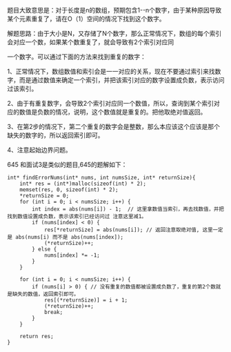 题目大致意思是：对于长度是n的数组，预期包含1--n个数字，由于某种原因导致某个元素重复了，请在O（1）空间的情况下找到这个数字。

解题思路：由于大小是N，又存储了N个数字，那么正常情况下，数组的每个索引会对应一个数，如果某个数重复了，就会导致有2个索引对应同

一个数字。可以通过下面的方法来找到重复的数字：

1、正常情况下，数组数值和索引会是一一对应的关系，现在不要通过索引来找数字，而是通过数值来确定一个索引，并把该索引对应的数字设置成负数，表示访问过该索引。

2、由于有重复数字，会导致2个索引对应同一个数值，所以，查询到某个索引对应的数值是负数的情况，说明，这个数值就是重复的。把他取绝对值返回。

3、在第2步的情况下，第二个重复的数字会是整数，那么本应该这个应该是那个缺失的数字的，所以返回索引即可。

4、注意起始边界问题。

645 和面试3是类似的题目,645的题解如下：
```
int* findErrorNums(int* nums, int numsSize, int* returnSize){
    int* res = (int*)malloc(sizeof(int) * 2);
    memset(res, 0, sizeof(int) * 2);
    *returnSize = 0;
    for (int i = 0; i < numsSize; i++) {
        int index = abs(nums[i]) - 1;  // 这里拿数值当索引，再去找数值，并把找到数值设置成负数，表示该索引已经访问过 注意这里减1。
        if (nums[index] < 0) {
            res[*returnSize] = abs(nums[i]); // 返回注意取绝对值, 这里一定是 abs(nums[i) 而不是 abs(nums[index]);
            (*returnSize)++;
        } else {
            nums[index] *= -1;   
        }
    }

    for (int i = 0; i < numsSize; i++) { 
        if (nums[i] > 0) { // 没有重复的数值都被设置成负数了，重复的第2个数就是缺失的数值，返回索引即可。
            res[(*returnSize)] = i + 1;
            (*returnSize)++;
            break;
        }
    }

    return res;
}
```

